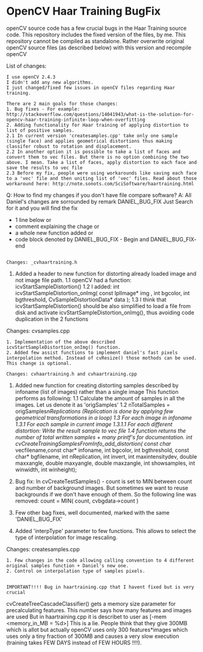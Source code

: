 # OpenCV Haar Training BugFix

openCV source code has a few crucial bugs in the Haar Training source code. This repository includes the fixed version of the files, by me.
This repository cannot be compiled as standalone. Rather overwrite original openCV source files (as described below) with this version and recompile openCV

List of changes:
~~~~~~~~~~~~~~~~~~~~~~~~~~~~~~~~
I use openCV 2.4.3
I didn't add any new algorithms.
I just changed/fixed few issues in openCV files regarding Haar training.

There are 2 main goals for those changes:
1. Bug fixes - For example: http://stackoverflow.com/questions/14041943/what-is-the-solution-for-opencv-haar-training-infinite-loop-when-overfitting
2. Adding functionality for Haar training of applying distortion to list of positive samples. 
2.1 In current version 'createsamples.cpp' take only one sample (single face) and applies geometrical distortions thus making classifer robust to rotation and displacement.
2.2 In another option it is possible to take a list of faces and convert them to vec files. But there is no option combining the two above. I mean. Take a list of faces, apply distortion to each face and save the results to vec file
2.3 Before my fix, people were using workarounds like saving each face to a 'vec' file and then uniting list of 'vec' files. Read about those workaround here: http://note.sonots.com/SciSoftware/haartraining.html
~~~~~~~~~~~~~~~~~~~~~~~~~~~~~~~~~~~~~~~~~


Q: How to find my changes if you don't have file compare software?
A: All Daniel's changes are sorrounded by remark    DANIEL_BUG_FIX
Just Search for it and you will find the fix 
- 1 line below or 
- comment explaining the chage or
- a whole new function added or
- code block denoted by DANIEL_BUG_FIX - Begin and DANIEL_BUG_FIX- end
~~~~~~~~~~~~~~~~~~~~~~~~~~~~~~~~

Changes: _cvhaartraining.h
~~~~~~~~~~~~~~~~~~~~~~~~~~~~~~~~
1. Added a header to new function for distorting already loaded image and not image file path. 
1.1 openCV had a function: icvStartSampleDistortion()
1.2 I added: int icvStartSampleDistortion_onImg( const IplImage* img        , int bgcolor, int bgthreshold, CvSampleDistortionData* data );
1.3 I think that icvStartSampleDistortion() should be also simplified to load a file from disk and activate icvStartSampleDistortion_onImg(), thus avoiding code duplication in the 2 functions

Changes: cvsamples.cpp
~~~~~~~~~~~~~~~~~~~~~~~~~~~~~~~~
1. Implementation of the above described icvStartSampleDistortion_onImg() function.
2. Added few assist functions to implement daniel's fast pixels interpolation method. Instead of cvResize() those mothods can be used. This change is optional.

Changes: cvhaartraining.h and cvhaartraining.cpp
~~~~~~~~~~~~~~~~~~~~~~~~~~~~~~~~
1. Added new function for creating distorting samples described by infoname (list of images) rather than a single image
This function performs as following:
1.1 Calculate the amount of samples in all the images. Let us denote it as 'origSamples'
1.2 nTotalSamples = origSamples*nReplications   (Replication is done by applying few geometrical transformations in a loop)
1.3 For each image in infoname
1.3.1 For each sample in current image
1.3.1.1 For each different distortion: Write the result sample to vec file
1.4 function returns the number of total written samples + many printf's for documentation.
int cvCreateTrainingSamplesFromInfo_add_distortion( const char* vecfilename,const char* infoname, int bgcolor, int bgthreshold, const char* bgfilename, 
							  int nReplication, int invert, int maxintensitydev, double maxxangle, double maxyangle, double maxzangle, int showsamples, int winwidth, int winheight);

2. Bug fix: In cvCreateTestSamples()  - count is set to MIN between count and number of background images. But sometimes we want to reuse backgrounds if we don't have enough of them.
   So the following line was removed: count = MIN( count, cvbgdata->count )

3. Few other bag fixes, well documented, marked with the same 'DANIEL_BUG_FIX'

4. Added 'interpType' parameter to few functions. This allows to select the type of interpolation for image rescaling. 

Changes: createsamples.cpp
~~~~~~~~~~~~~~~~~~~~~~~~~~~~~~~~
1. Few changes in the code allowing calling convention to 4 different original samples function + Daniel's new one.
2. Control on interpolation type of samples pixels.


IMPORTANT!!!! Bug in haartraining.cpp that I havent fixed but is very crucial
~~~~~~~~~~~~~~~~~~~~~~~~~~~~~~~~
cvCreateTreeCascadeClassifier() gets a memory size parameter for precalculating features. This number says how many features and images are used
But in haartraining.cpp it is describet to user as  [-mem <memory_in_MB = %d>]
This is a lie. People think that they give 300MB which is allot but actually openCV uses only 300 features*images which uses only a tiny fraction 
of 300MB and causes a very slow execution (training takes FEW DAYS instead of FEW HOURS !!!!).